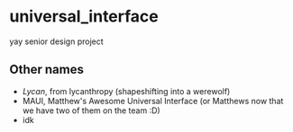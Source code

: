 # universal_interface
yay senior design project


## Other names
- _Lycan_, from lycanthropy (shapeshifting into a werewolf)
- MAUI, Matthew's Awesome Universal Interface (or Matthews now that we have two of them on the team :D)
- idk